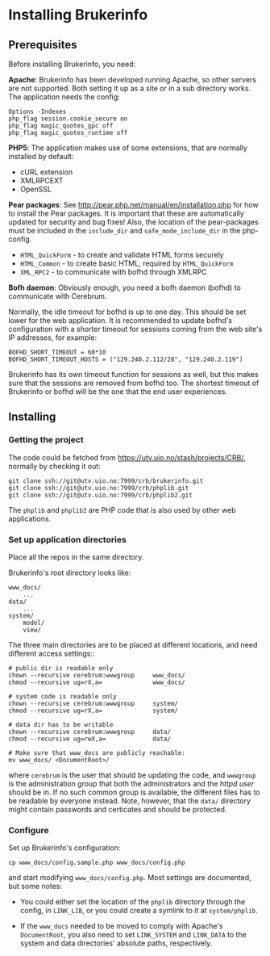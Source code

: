 Installing Brukerinfo
=====================

Prerequisites
-------------

Before installing Brukerinfo, you need:

**Apache**: Brukerinfo has been developed running Apache, so other servers are
not supported. Both setting it up as a site or in a sub directory works. The
application needs the config:

``` 
Options -Indexes
php_flag session.cookie_secure on
php_flag magic_quotes_gpc off
php_flag magic_quotes_runtime off
``` 

**PHP5**: The application makes use of some extensions, that are normally
installed by default:

* cURL extension
* XMLRPCEXT
* OpenSSL 

**Pear packages**: See http://pear.php.net/manual/en/installation.php for how to
install the Pear packages. It is important that these are automatically updated
for security and bug fixes! Also, the location of the pear-packages must be
included in the `include_dir` and `safe_mode_include_dir` in the php-config.

* `HTML_QuickForm` - to create and validate HTML forms securely
* `HTML_Common` - to create basic HTML, required by `HTML_QuickForm`
* `XML_RPC2` - to communicate with bofhd through XMLRPC

**Bofh daemon**: Obviously enough, you need a bofh daemon (bofhd) to communicate
with Cerebrum.

Normally, the idle timeout for bofhd is up to one day. This should be set lower
for the web application. It is recommended to update bofhd's configuration with
a shorter timeout for sessions coming from the web site's IP addresses, for
example:

``` 
BOFHD_SHORT_TIMEOUT = 60*10
BOFHD_SHORT_TIMEOUT_HOSTS = ("129.240.2.112/28", "129.240.2.119")
``` 

Brukerinfo has its own timeout function for sessions as well, but this makes
sure that the sessions are removed from bofhd too. The shortest timeout of
Brukerinfo or bofhd will be the one that the end user experiences.

Installing
----------

### Getting the project

The code could be fetched from https://utv.uio.no/stash/projects/CRB/, normally
by checking it out:

``` 
git clone ssh://git@utv.uio.no:7999/crb/brukerinfo.git
git clone ssh://git@utv.uio.no:7999/crb/phplib.git
git clone ssh://git@utv.uio.no:7999/crb/phplib2.git
``` 

The `phplib` and `phplib2` are PHP code that is also used by other web
applications.

### Set up application directories

Place all the repos in the same directory.

Brukerinfo's root directory looks like:

``` 
www_docs/
    ...
data/
    ...
system/
    model/
    view/
``` 

The three main directories are to be placed at different locations, and need
different access settings::

``` 
# public dir is readable only 
chown --recursive cerebrum:wwwgroup     www_docs/
chmod --recursive ug=rX,a=              www_docs/

# system code is readable only 
chown --recursive cerebrum:wwwgroup     system/
chmod --recursive ug=rX,a=              system/

# data dir has to be writable
chown --recursive cerebrum:wwwgroup     data/
chmod --recursive ug=rwX,a=             data/

# Make sure that www_docs are publicly reachable:
mv www_docs/ <DocumentRoot>/
``` 

where `cerebrum` is the user that should be updating the code, and `wwwgroup` is
the administration group that both the administrators and the _httpd user_
should be in. If no such common group is available, the different files has to
be readable by everyone instead. Note, however, that the `data/` directory might
contain passwords and certicates and should be protected.

### Configure

Set up Brukerinfo's configuration:

    cp www_docs/config.sample.php www_docs/config.php

and start modifying `www_docs/config.php`. Most settings are documented, but
some notes:

- You could either set the location of the `phplib` directory through the
  config, in `LINK_LIB`, or you could create a symlink to it at `system/phplib`.

- If the `www_docs` needed to be moved to comply with Apache's `DocumentRoot`,
  you also need to set `LINK_SYSTEM` and `LINK_DATA` to the system and data
  directories' absolute paths, respectively.
